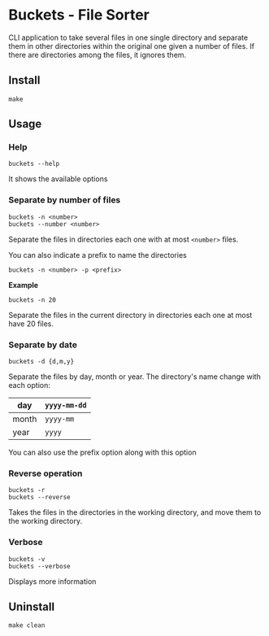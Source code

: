 # Buckets - File Sorter

CLI application to take several files in one single directory and separate them 
in other directories within the original one given a number of files. If there 
are directories among the files, it ignores them. 

## Install

```commandline
make
```

## Usage

### Help
```commandline
buckets --help
```
It shows the available options

### Separate by number of files
```
buckets -n <number>
buckets --number <number>
```
Separate the files in directories each one with at most `<number>` files.

You can also indicate a prefix to name the directories
```
buckets -n <number> -p <prefix>
```

**Example**
```commandline
buckets -n 20
```
Separate the files in the current directory in directories each one at most have
20 files.

### Separate by date
```
buckets -d {d,m,y}
```
Separate the files by day, month or year. The directory's name change with each 
option: 

| day     | `yyyy-mm-dd`   |
|---------|----------------|
| month   | `yyyy-mm`      |
| year    | `yyyy`         |

You can also use the prefix option along with this option

### Reverse operation
```commandline
buckets -r
buckets --reverse
```
Takes the files in the directories in the working directory, and move them to 
the working directory.

### Verbose
```commandline
buckets -v
buckets --verbose
```
Displays more information

## Uninstall
```commandline
make clean
```